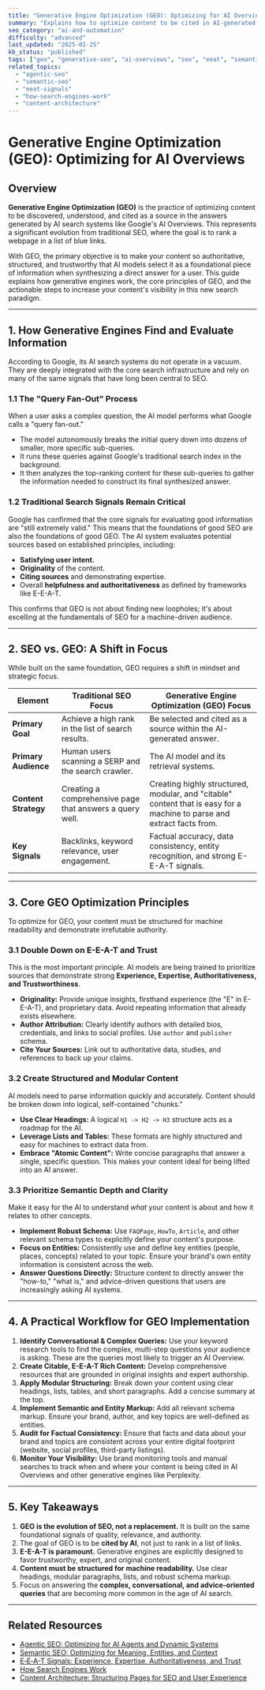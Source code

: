 ```yaml
---
title: "Generative Engine Optimization (GEO): Optimizing for AI Overviews"
summary: "Explains how to optimize content to be cited in AI-generated search answers by focusing on E-E-A-T, semantic structure, and content modularity."
seo_category: "ai-and-automation"
difficulty: "advanced"
last_updated: "2025-01-25"
kb_status: "published"
tags: ["geo", "generative-seo", "ai-overviews", "seo", "eeat", "semantic-seo", "rag", "entity-optimization"]
related_topics:
  - "agentic-seo"
  - "semantic-seo"
  - "eeat-signals"
  - "how-search-engines-work"
  - "content-architecture"
---
```


# Generative Engine Optimization (GEO): Optimizing for AI Overviews

## Overview

**Generative Engine Optimization (GEO)** is the practice of optimizing content to be discovered, understood, and cited as a source in the answers generated by AI search systems like Google's AI Overviews. This represents a significant evolution from traditional SEO, where the goal is to rank a webpage in a list of blue links.

With GEO, the primary objective is to make your content so authoritative, structured, and trustworthy that AI models select it as a foundational piece of information when synthesizing a direct answer for a user. This guide explains how generative engines work, the core principles of GEO, and the actionable steps to increase your content's visibility in this new search paradigm.

---

## 1. How Generative Engines Find and Evaluate Information

According to Google, its AI search systems do not operate in a vacuum. They are deeply integrated with the core search infrastructure and rely on many of the same signals that have long been central to SEO.

### 1.1 The "Query Fan-Out" Process
When a user asks a complex question, the AI model performs what Google calls a "query fan-out."
-   The model autonomously breaks the initial query down into dozens of smaller, more specific sub-queries.
-   It runs these queries against Google's traditional search index in the background.
-   It then analyzes the top-ranking content for these sub-queries to gather the information needed to construct its final synthesized answer.

### 1.2 Traditional Search Signals Remain Critical
Google has confirmed that the core signals for evaluating good information are "still extremely valid." This means that the foundations of good SEO are also the foundations of good GEO. The AI system evaluates potential sources based on established principles, including:
-   **Satisfying user intent.**
-   **Originality** of the content.
-   **Citing sources** and demonstrating expertise.
-   Overall **helpfulness and authoritativeness** as defined by frameworks like E-E-A-T.

This confirms that GEO is not about finding new loopholes; it's about excelling at the fundamentals of SEO for a machine-driven audience.

---

## 2. SEO vs. GEO: A Shift in Focus

While built on the same foundation, GEO requires a shift in mindset and strategic focus.

| Element | Traditional SEO Focus | Generative Engine Optimization (GEO) Focus |
|---|---|---|
| **Primary Goal** | Achieve a high rank in the list of search results. | Be selected and cited as a source within the AI-generated answer. |
| **Primary Audience**| Human users scanning a SERP and the search crawler. | The AI model and its retrieval systems. |
| **Content Strategy**| Creating a comprehensive page that answers a query well. | Creating highly structured, modular, and "citable" content that is easy for a machine to parse and extract facts from. |
| **Key Signals**| Backlinks, keyword relevance, user engagement. | Factual accuracy, data consistency, entity recognition, and strong E-E-A-T signals. |

---

## 3. Core GEO Optimization Principles

To optimize for GEO, your content must be structured for machine readability and demonstrate irrefutable authority.

### 3.1 Double Down on E-E-A-T and Trust
This is the most important principle. AI models are being trained to prioritize sources that demonstrate strong **Experience, Expertise, Authoritativeness, and Trustworthiness**.
-   **Originality:** Provide unique insights, firsthand experience (the "E" in E-E-A-T), and proprietary data. Avoid repeating information that already exists elsewhere.
-   **Author Attribution:** Clearly identify authors with detailed bios, credentials, and links to social profiles. Use `author` and `publisher` schema.
-   **Cite Your Sources:** Link out to authoritative data, studies, and references to back up your claims.

### 3.2 Create Structured and Modular Content
AI models need to parse information quickly and accurately. Content should be broken down into logical, self-contained "chunks."
-   **Use Clear Headings:** A logical `H1 -> H2 -> H3` structure acts as a roadmap for the AI.
-   **Leverage Lists and Tables:** These formats are highly structured and easy for machines to extract data from.
-   **Embrace "Atomic Content":** Write concise paragraphs that answer a single, specific question. This makes your content ideal for being lifted into an AI answer.

### 3.3 Prioritize Semantic Depth and Clarity
Make it easy for the AI to understand *what* your content is about and how it relates to other concepts.
-   **Implement Robust Schema:** Use `FAQPage`, `HowTo`, `Article`, and other relevant schema types to explicitly define your content's purpose.
-   **Focus on Entities:** Consistently use and define key entities (people, places, concepts) related to your topic. Ensure your brand's own entity information is consistent across the web.
-   **Answer Questions Directly:** Structure content to directly answer the "how-to," "what is," and advice-driven questions that users are increasingly asking AI systems.

---

## 4. A Practical Workflow for GEO Implementation

1.  **Identify Conversational & Complex Queries:** Use your keyword research tools to find the complex, multi-step questions your audience is asking. These are the queries most likely to trigger an AI Overview.
2.  **Create Citable, E-E-A-T Rich Content:** Develop comprehensive resources that are grounded in original insights and expert authorship.
3.  **Apply Modular Structuring:** Break down your content using clear headings, lists, tables, and short paragraphs. Add a concise summary at the top.
4.  **Implement Semantic and Entity Markup:** Add all relevant schema markup. Ensure your brand, author, and key topics are well-defined as entities.
5.  **Audit for Factual Consistency:** Ensure that facts and data about your brand and topics are consistent across your entire digital footprint (website, social profiles, third-party listings).
6.  **Monitor Your Visibility:** Use brand monitoring tools and manual searches to track when and where your content is being cited in AI Overviews and other generative engines like Perplexity.

---

## 5. Key Takeaways

1.  **GEO is the evolution of SEO, not a replacement.** It is built on the same foundational signals of quality, relevance, and authority.
2.  The goal of GEO is to be **cited by AI**, not just to rank in a list of links.
3.  **E-E-A-T is paramount.** Generative engines are explicitly designed to favor trustworthy, expert, and original content.
4.  **Content must be structured for machine readability.** Use clear headings, modular paragraphs, lists, and robust schema markup.
5.  Focus on answering the **complex, conversational, and advice-oriented queries** that are becoming more common in the age of AI search.

---

## Related Resources
- [Agentic SEO: Optimizing for AI Agents and Dynamic Systems](2_agentic-seo.md)
- [Semantic SEO: Optimizing for Meaning, Entities, and Context](Knowledge/SEO/3_technical-seo/6_semantic-seo.md)
- [E‑E‑A-T Signals: Experience, Expertise, Authoritativeness, and Trust](Knowledge/SEO/0_fundamentals/5_eeat-signals.md)
- [How Search Engines Work](Knowledge/SEO/0_fundamentals/2_how-search-engines-work.md)
- [Content Architecture: Structuring Pages for SEO and User Experience](Knowledge/SEO/2_content-and-on-page/1_content-architecture.md)
